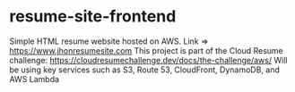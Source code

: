 # resume-site-frontend
Simple HTML resume website hosted on AWS. Link => https://www.jhonresumesite.com  This project is part of the Cloud Resume challenge: https://cloudresumechallenge.dev/docs/the-challenge/aws/  Will be using key services such as S3, Route 53, CloudFront, DynamoDB, and AWS Lambda
